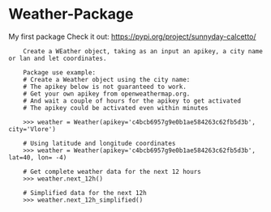 # Weather-Package

My first package
Check it out:
https://pypi.org/project/sunnyday-calcetto/


        Create a WEather object, taking as an input an apikey, a city name or lan and let coordinates.

        Package use example:
        # Create a Weather object using the city name:
        # The apikey below is not guaranteed to work.
        # Get your own apikey from openweathermap.org.
        # And wait a couple of hours for the apikey to get activated
        # The apikey could be activated even within minutes

        >>> weather = Weather(apikey='c4bcb6957g9e0b1ae584263c62fb5d3b', city='Vlore')

        # Using latitude and longitude coordinates
        >>> weather = Weather(apikey='c4bcb6957g9e0b1ae584263c62fb5d3b', lat=40, lon= -4)

        # Get complete weather data for the next 12 hours
        >>> weather.next_12h()

        # Simplified data for the next 12h
        >>> weather.next_12h_simplified()
